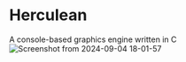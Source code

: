 # Herculean
A console-based graphics engine written in C
![Screenshot from 2024-09-04 18-01-57](https://github.com/user-attachments/assets/0ddad117-3942-41bd-b36c-ea2b02c1aca5)
